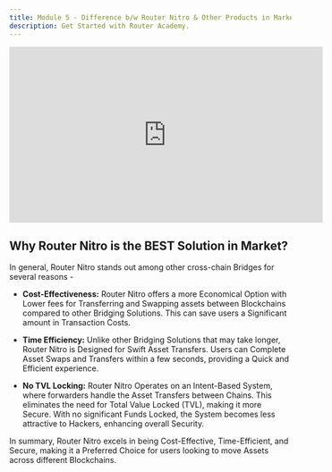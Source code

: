 ```yaml
---
title: Module 5 - Difference b/w Router Nitro & Other Products in Market?
description: Get Started with Router Academy.
---
```


<iframe width="560" height="315" src="https://www.youtube.com/embed/BzyqXISiUAE" frameborder="0" allow="accelerometer; autoplay; encrypted-media; gyroscope; picture-in-picture" allowfullscreen></iframe>

## Why Router Nitro is the BEST Solution in Market?

In general, Router Nitro stands out among other cross-chain Bridges for several reasons -

- **Cost-Effectiveness:** Router Nitro offers a more Economical Option with Lower fees for Transferring and Swapping assets between Blockchains compared to other Bridging Solutions. This can save users a Significant amount in Transaction Costs.

- **Time Efficiency:** Unlike other Bridging Solutions that may take longer, Router Nitro is Designed for Swift Asset Transfers. Users can Complete Asset Swaps and Transfers within a few seconds, providing a Quick and Efficient experience.

- **No TVL Locking:** Router Nitro Operates on an Intent-Based System, where forwarders handle the Asset Transfers between Chains. This eliminates the need for Total Value Locked (TVL), making it more Secure. With no significant Funds Locked, the System becomes less attractive to Hackers, enhancing overall Security.

In summary, Router Nitro excels in being Cost-Effective, Time-Efficient, and Secure, making it a Preferred Choice for users looking to move Assets across different Blockchains.
